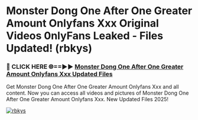 # Monster Dong One After One Greater Amount Onlyfans Xxx Original Videos 0nlyFans Leaked - Files Updated! (rbkys)

<h3>🔴 CLICK HERE 🌐==►► <a href="https://tinyurl.com/2jnfzry5" rel="nofollow">Monster Dong One After One Greater Amount Onlyfans Xxx Updated Files</a></h3>

Get Monster Dong One After One Greater Amount Onlyfans Xxx and all content. Now you can access all videos and pictures of Monster Dong One After One Greater Amount Onlyfans Xxx. New Updated Files 2025!

[![rbkys](https://i.imgur.com/GyGTBgg.gif)](https://tinyurl.com/2jnfzry5)
